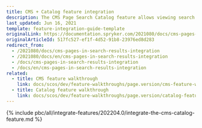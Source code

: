 ```yaml
---
title: CMS + Catalog feature integration
description: The CMS Page Search Catalog feature allows viewing search results for subcategory pages. The guide describes how to enable the feature in the project.
last_updated: Jun 16, 2021
template: feature-integration-guide-template
originalLink: https://documentation.spryker.com/2021080/docs/cms-pages-in-search-results-integration
originalArticleId: 517fc527-ef1f-4d52-91b8-23976ed8d283
redirect_from:
  - /2021080/docs/cms-pages-in-search-results-integration
  - /2021080/docs/en/cms-pages-in-search-results-integration
  - /docs/cms-pages-in-search-results-integration
  - /docs/en/cms-pages-in-search-results-integration
related:
  - title: CMS feature walkthrough
    link: docs/scos/dev/feature-walkthroughs/page.version/cms-feature-walkthrough/cms-feature-walkthrough.html
  - title: Catalog feature walkthrough
    link: docs/scos/dev/feature-walkthroughs/page.version/catalog-feature-walkthrough.html
---
```


{% include pbc/all/integrate-features/202204.0/integrate-the-cms-catalog-feature.md %} <!-- To edit, see /_includes/pbc/all/integrate-features/202204.0/integrate-the-cms-catalog-feature.md -->
